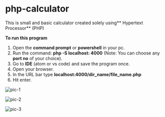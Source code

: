 # php-calculator
This is small and basic calculator created solely using** Hypertext Processor** (PHP)

**To run this program**

1. Open the **command prompt** or **powershell** in your pc.
2. Run the command: **php -S localhost: 4000** (Note: You can choose any **port no** of your choice).
3. Go to **IDE** (atom or vs code) and save the program once.
4. Open your browser.
5. In the URL bar type **localhost:4000/dir_name/file_name.php**
6. Hit enter.


![pic-1](https://github.com/rks-031/php-calculator/assets/103258259/2da4b461-7644-457e-a151-a7acc9d245db)

![pic-2](https://github.com/rks-031/php-calculator/assets/103258259/1c8178b3-7f82-4b4d-9617-19d073b1352d)

![pic-3](https://github.com/rks-031/php-calculator/assets/103258259/25bfffdb-43f2-4c2a-a6c3-45f9629e5b02)
